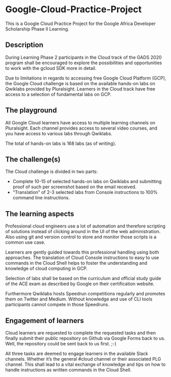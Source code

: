 # Google-Cloud-Practice-Project
This is a Google Cloud Practice Project for the Google Africa Developer Scholarship Phase II Learning.

## Description
During Learning Phase 2 participants in the Cloud track of the GADS 2020 program shall be encouraged to explore the possibilities and opportunities to work with the gcloud SDK more in detail.

Due to limitations in regards to accessing free Google Cloud Platform (GCP), the Google Cloud challenge is based on the available hands-on labs on Qwiklabs provided by Pluralsight. Learners in the Cloud track have free access to a selection of fundamental labs on GCP.

## The playground
All Google Cloud learners have access to multiple learning channels on Pluralsight. Each channel provides access to several video courses, and you have access to various labs through Qwiklabs. 

The total of hands-on labs is 168 labs (as of writing).

## The challenge(s)
The Cloud challenge is divided in two parts:

* Complete 10-15 of selected hands-on labs on Qwiklabs and submitting proof of such per screenshot based on the email received.
* “Translation” of 2-3 selected labs from Console instructions to 100% command line instructions.

## The learning aspects
Professional cloud engineers use a lot of automation and therefore scripting of solutions instead of clicking around in the UI of the web administration. Also using git and version control to store and monitor those scripts is a common use case.

Learners are gently guided towards this professional handling using both approaches. The translation of Cloud Console instructions to easy to use commands in the Cloud Shell helps to foster the understanding and knowledge of cloud computing in GCP.

Selection of labs shall be based on the curriculum and official study guide of the ACE exam as described by Google on their certification website.

Furthermore Qwiklabs hosts Speedrun competitions regularly and promotes them on Twitter and Medium. Without knowledge and use of CLI tools participants cannot compete in those Speedruns.

## Engagement of learners
Cloud learners are requested to complete the requested tasks and then finally submit their public repository on Github via Google Forms back to us. Well, the repository could be sent back to us first. ;-)

All three tasks are deemed to engage learners in the available Slack channels. Whether it’s the general #cloud channel or their associated PLG channel. This shall lead to a vital exchange of knowledge and tips on how to handle instructions as written commands in the Cloud Shell.



